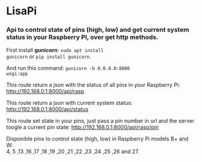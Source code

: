 # LisaPi

### Api to control state of pins (high, low) and get current system status in your Raspberry PI, over get http methods. 

 First install **gunicorn**:
<code>sudo apt install gunicorn</code>  or <code>pip install gunicorn</code>.

And run this command: 
<code>gunicorn -b 0.0.0.0:8000 wsgi:app</code>

This route return a json with the status of all pins in your Raspberry Pi:
http://192.168.0.1:8000/api/rasp

This route return a json with current system status: 
http://192.168.0.1:8000/api/status

This route set state in your pins, just pass a pin number in url and the server toogle a current pin state:
http://192.168.0.1:8000/api/rasp/pin

Disponible pins to control state (high, low) in Raspberry Pi models B+ and W: <br>
4, 5 ,13 ,16 ,17 ,18 ,19 ,20 ,21 ,22 ,23 ,24 ,25 ,26 and 27.


